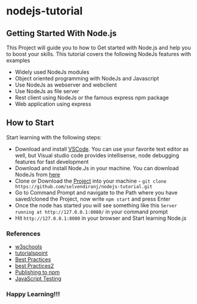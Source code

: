 # nodejs-tutorial

## Getting Started With Node.js 

This Project will guide you to how to Get started with Node.js and help you to boost your skills. This tutorial covers the following NodeJs features with examples
* Widely used NodeJs modules
* Object oriented programming with NodeJs and Javascript
* Use NodeJs as webserver and webclient
* Use NodeJs as file server
* Rest client using NodeJs or the famous express npm package
* Web application using express

## How to Start 

Start learning with the following steps:

* Download and install [VSCode](https://code.visualstudio.com/). You can use your favorite text editor as well, but Visual studio code provides intellisense, node debugging features for fast development
* Download and install Node.Js in your machine. You can download NodeJs from [here](https://nodejs.org/en/)
* Clone or Download the [Project](https://github.com/selvendiranj/nodejs-tutorial.git) into your machine - ```git clone https://github.com/selvendiranj/nodejs-tutorial.git```
* Go to Command Prompt and navigate to the Path where you have saved/cloned the Project, now write `npm start` and press Enter
* Once the node has started you will see something like this `Server running at http://127.0.0.1:8080/` in your command prompt
* Hit `http://127.0.0.1:8080` in your browser and Start learning Node.js

### References
* [w3schools](https://www.w3schools.com/nodejs/)
* [tutorialspoint](https://www.tutorialspoint.com/nodejs/)
* [Best Practices](https://www.codementor.io/mattgoldspink/nodejs-best-practices-du1086jja)
* [best Practices2](https://github.com/mattdesl/module-best-practices)
* [Publishing to npm](https://quickleft.com/blog/creating-and-publishing-a-node-js-module/)
* [JavaScript Testing](https://medium.com/powtoon-engineering/a-complete-guide-to-testing-javascript-in-2017-a217b4cd5a2a)

### Happy Learning!!! 
